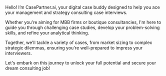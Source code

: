 Hello! I’m CasePartner.ai, your digital case buddy designed to help you ace your management and strategy consulting case interviews.


Whether you're aiming for MBB firms or boutique consultancies, I'm here to guide you through challenging case studies, develop your problem-solving skills, and refine your analytical thinking.


Together, we'll tackle a variety of cases, from market sizing to complex strategic dilemmas, ensuring you're well-prepared to impress your interviewers.


Let's embark on this journey to unlock your full potential and secure your dream consulting job!
